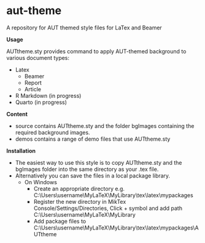 # aut-theme
A repository for AUT themed style files for LaTex and Beamer


**Usage**

AUTtheme.sty provides command to apply AUT-themed background to various document types:
  + Latex
    - Beamer
    - Report
    - Article
  + R Markdown  (in progress)
  + Quarto (in progress)


**Content**
  + source contains AUTtheme.sty and the folder bgImages containing the required background images. 
  + demos contains a range of demo files that use AUTtheme.sty

**Installation**
  + The easiest way to use this style is to copy AUTtheme.sty and the bgImages folder into the same directory as your .tex file.  
  + Alternatively you can save the files in a local package library.
      - On Windows
        - Create an appropriate directory e.g. C:\Users\username\MyLaTeX\MyLibrary\tex\latex\mypackages
        - Register the new directory in MikTex Console/Settings/Directories, Click + symbol and add path C:\Users\username\MyLaTeX\MyLibrary
        - Add package files to C:\Users\username\MyLaTeX\MyLibrary\tex\latex\mypackages\AUTtheme


